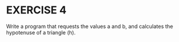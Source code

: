 # EXERCISE 4

Write a program that requests the values a and b, and calculates the hypotenuse of a triangle (h).